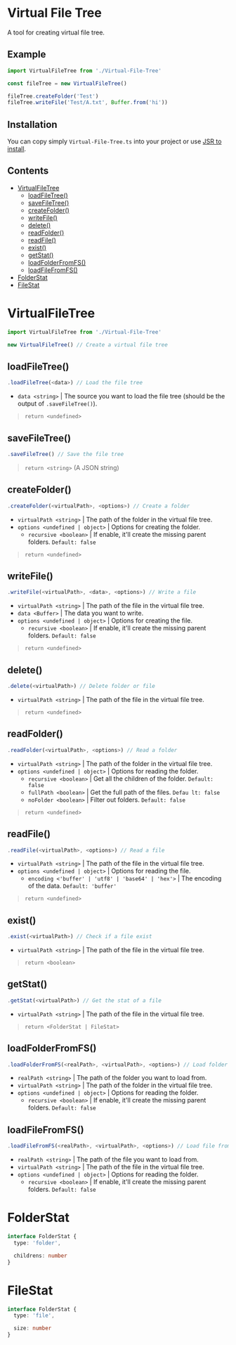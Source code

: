# Virtual File Tree
A tool for creating virtual file tree.

## Example
```ts
import VirtualFileTree from './Virtual-File-Tree'

const fileTree = new VirtualFileTree()

fileTree.createFolder('Test')
fileTree.writeFile('Test/A.txt', Buffer.from('hi'))
```

## Installation
You can copy simply `Virtual-File-Tree.ts` into your project or use [JSR to install](https://jsr.io/@lightbery/virtual-file-tree).

## Contents
* [VirtualFileTree](#virtualfiletree)
  * [loadFileTree()](#loadfiletree)
  * [saveFileTree()](#savefiletree)
  * [createFolder()](#createfolder)
  * [writeFile()](#writefile)
  * [delete()](#delete)
  * [readFolder()](#readfolder)
  * [readFile()](#readfile)
  * [exist()](#exist)
  * [getStat()](#getstat)
  * [loadFolderFromFS()](#loadfolderfromfs)
  * [loadFileFromFS()](#loadfilefromfs)
* [FolderStat](#folderstat)
* [FileStat](#filestat)
 
# VirtualFileTree
```ts
import VirtualFileTree from './Virtual-File-Tree'

new VirtualFileTree() // Create a virtual file tree
```

## loadFileTree()
```ts
.loadFileTree(<data>) // Load the file tree
```
* `data <string>` | The source you want to load the file tree (should be the output of `.saveFileTree()`).

> `return <undefined>`

## saveFileTree()
```ts
.saveFileTree() // Save the file tree
```

> `return <string>` (A JSON string)

## createFolder()
```ts
.createFolder(<virtualPath>, <options>) // Create a folder
```
* `virtualPath <string>` | The path of the folder in the virtual file tree.
* `options <undefined | object>` | Options for creating the folder.
  * `recursive <boolean>` | If enable, it'll create the missing parent folders. `Default: false`

> `return <undefined>`

## writeFile()
```ts
.writeFile(<virtualPath>, <data>, <options>) // Write a file
```
* `virtualPath <string>` | The path of the file in the virtual file tree.
* `data <Buffer>` | The data you want to write.
* `options <undefined | object>` | Options for creating the file.
  * `recursive <boolean>` | If enable, it'll create the missing parent folders. `Default: false`

> `return <undefined>`

## delete()
```ts
.delete(<virtualPath>) // Delete folder or file 
```
* `virtualPath <string>` | The path of the file in the virtual file tree.

> `return <undefined>`
 
## readFolder()
```ts
.readFolder(<virtualPath>, <options>) // Read a folder
```
* `virtualPath <string>` | The path of the folder in the virtual file tree.
* `options <undefined | object>` | Options for reading the folder.
  * `recursive <boolean>` | Get all the children of the folder. `Default: false`
  * `fullPath <boolean>` | Get the full path of the files. `Defau lt: false`
  * `noFolder <boolean>` | Filter out folders. `Default: false`

> `return <undefined>`

## readFile()
```ts
.readFile(<virtualPath>, <options>) // Read a file
```
* `virtualPath <string>` | The path of the file in the virtual file tree.
* `options <undefined | object>` | Options for reading the file.
  * `encoding <'buffer' | 'utf8' | 'base64' | 'hex'>` | The encoding of the data. `Default: 'buffer'`

> `return <undefined>`

## exist()
```ts
.exist(<virtualPath>) // Check if a file exist
```
* `virtualPath <string>` | The path of the file in the virtual file tree.

> `return <boolean>`

## getStat()
```ts
.getStat(<virtualPath>) // Get the stat of a file
```
* `virtualPath <string>` | The path of the file in the virtual file tree.

> `return <FolderStat | FileStat>`

## loadFolderFromFS()
```ts
.loadFolderFromFS(<realPath>, <virtualPath>, <options>) // Load folder from the real file system
```
* `realPath <string>` | The path of the folder you want to load from.
* `virtualPath <string>` | The path of the folder in the virtual file tree.
* `options <undefined | object>` | Options for reading the folder.
  * `recursive <boolean>` | If enable, it'll create the missing parent folders. `Default: false`

## loadFileFromFS()
```ts
.loadFileFromFS(<realPath>, <virtualPath>, <options>) // Load file from the real file system
```
* `realPath <string>` | The path of the file you want to load from.
* `virtualPath <string>` | The path of the file in the virtual file tree.
* `options <undefined | object>` | Options for reading the folder.
  * `recursive <boolean>` | If enable, it'll create the missing parent folders. `Default: false`

# FolderStat
```ts
interface FolderStat {
  type: 'folder',

  childrens: number
}
```

# FileStat
```ts
interface FolderStat {
  type: 'file',

  size: number
}
```
